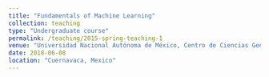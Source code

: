 ```yaml
---
title: "Fundamentals of Machine Learning"
collection: teaching
type: "Undergraduate course"
permalink: /teaching/2015-spring-teaching-1
venue: "Universidad Nacional Autónoma de México, Centro de Ciencias Genómicas"
date: 2018-06-08
location: "Cuernavaca, Mexico"
---
```


